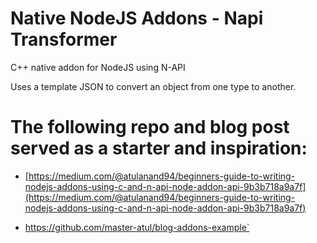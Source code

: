 # Native NodeJS Addons - Napi Transformer

C++ native addon for NodeJS using N-API

Uses a template JSON to convert an object from one type to another.

# The following repo and blog post served as a starter and inspiration:

- [https://medium.com/@atulanand94/beginners-guide-to-writing-nodejs-addons-using-c-and-n-api-node-addon-api-9b3b718a9a7f](https://medium.com/@atulanand94/beginners-guide-to-writing-nodejs-addons-using-c-and-n-api-node-addon-api-9b3b718a9a7f)

- https://github.com/master-atul/blog-addons-example`
